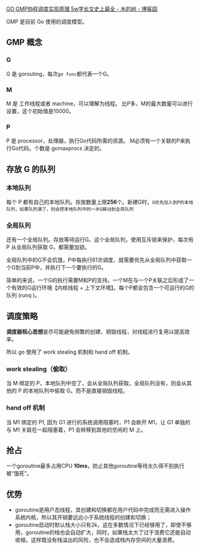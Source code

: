[GO GMP协程调度实现原理 5w字长文史上最全 - 木的树 - 博客园](https://www.cnblogs.com/dojo-lzz/p/16342622.html)


GMP 是目前 Go 使用的调度模型。

## GMP 概念
### G
G 是 gorouting，每次`go func`都代表一个G。
### M
M 是 工作线程或者 machine，可以理解为线程。
比P多，M的最大数量可以进行设置，这个初始值是10000。
### P
P 是 processor，处理器，执行Go代码所需的资源。
M必须有一个关联的P来执行Go代码。个数是 gomaxprocs 决定的。

## 存放 G 的队列

### 本地队列
每个 P 都有自己的本地队列。存放数量上限**256**个。新建G时，`G优先加入到P的本地队列，如果队列满了，则会把本地队列中的一半G移动到全局队列`

### 全局队列
还有一个全局队列。存放等待运行G。这个全局队列，使用互斥锁来保护，每次有 P 从全局队列获取 G，都需要加锁。

全局队列中的G不会饥饿，P中每执行61次调度，就需要优先从全局队列中获取一个G到当前P中，并执行下一个要执行的G。

简单的来说，一个G的执行需要M和P的支持。一个M在与一个P关联之后形成了一个有效的G运行环境【内核线程 + 上下文环境】。每个P都会包含一个可运行的G的队列 (runq )。


## 调度策略
**调度器核心思想**是尽可能避免频繁的创建、销毁线程，对线程进行复用以提高效率。

所以 go 使用了 work stealing 机制和 hand off 机制。

### work stealing（偷取）
当 M 绑定的 P，本地队列中空了，会从全局队列获取，全局队列没有，则会从其他的 P 的本地队列中偷取 G。而不是直接销毁线程。

### hand off 机制
当 M1 绑定的 P1, 因为 G1 进行的系统调用阻塞时，P1 会断开 M1，让 G1 单独的与 M1 关联在一起阻塞着，P1 会转移到其他的空闲的 M 上。

## 抢占
一个goroutine最多占用CPU **10ms**，防止其他goroutine等待太久得不到执行被“饿死”。

## 优势
- goroutine是用户态线程，其创建和切换都在用户代码中完成而无需进入操作系统内核，所以其开销要远远小于系统线程的创建和切换；
- goroutine启动时默认栈大小只有2k，这在多数情况下已经够用了，即使不够用，goroutine的栈也会自动扩大，同时，如果栈太大了过于浪费它还能自动收缩，这样既没有栈溢出的风险，也不会造成栈内存空间的大量浪费。

  